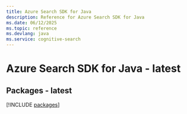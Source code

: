 ```yaml
---
title: Azure Search SDK for Java
description: Reference for Azure Search SDK for Java
ms.date: 06/12/2025
ms.topic: reference
ms.devlang: java
ms.service: cognitive-search
---
```

# Azure Search SDK for Java - latest
## Packages - latest
[!INCLUDE [packages](search-index.md)]